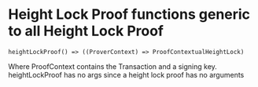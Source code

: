 # Height Lock Proof functions generic to all Height Lock Proof

` heightLockProof() => ((ProverContext) => ProofContextualHeightLock) `

Where ProofContext contains the Transaction and a signing key. heightLockProof has no args since a height lock proof has no arguments